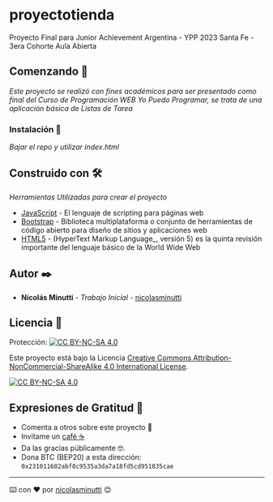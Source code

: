 # proyectotienda
Proyecto Final para  Junior Achievement Argentina - YPP 2023 Santa Fe - 3era Cohorte Aula Abierta

## Comenzando 🚀

_Este proyecto se realizó con fines académicos para ser presentado como final del Curso de Programación WEB Yo Puedo Programar, se trata de una aplicación básica de Listas de Tarea_

### Instalación 🔧

_Bajar el repo y utilizar index.html_

## Construido con 🛠️

_Herramientas Utilizadas para crear el proyecto_

* [JavaScript](https://developer.mozilla.org/es/docs/Web/JavaScript) - El lenguaje de scripting para páginas web
* [Bootstrap](https://getbootstrap.com/docs/5.1/getting-started/introduction/) - Biblioteca multiplataforma o conjunto de herramientas de código abierto para diseño de sitios y aplicaciones web
* [HTML5](https://es.wikipedia.org/wiki/HTML5o) - (HyperText Markup Language_, versión 5) es la quinta revisión importante del lenguaje básico de la World Wide Web

## Autor ✒️

* **Nicolás Minutti** - *Trabajo Inicial* - [nicolasminutti](https://github.com/nicolasminutti)

## Licencia 📄

Protección: [![CC BY-NC-SA 4.0][cc-by-nc-sa-shield]][cc-by-nc-sa]

Este proyecto está bajo la Licencia
[Creative Commons Attribution-NonCommercial-ShareAlike 4.0 International License][cc-by-nc-sa].

[![CC BY-NC-SA 4.0][cc-by-nc-sa-image]][cc-by-nc-sa]

[cc-by-nc-sa]: http://creativecommons.org/licenses/by-nc-sa/4.0/
[cc-by-nc-sa-image]: https://licensebuttons.net/l/by-nc-sa/4.0/88x31.png
[cc-by-nc-sa-shield]: https://img.shields.io/badge/License-CC%20BY--NC--SA%204.0-lightgrey.svg

## Expresiones de Gratitud 🎁

* Comenta a otros sobre este proyecto 📢
* Invitame un [café ☕](https://www.buymeacoffee.com/nicolasminutti)
* Da las gracias públicamente 🤓.
* Dona BTC (BEP20) a esta dirección: `0x231011682abf8c9535a3da7a18fd5cd951835cae`

---
⌨️ con ❤️ por [nicolasminutti](https://github.com/nicolasminutti) 😊
